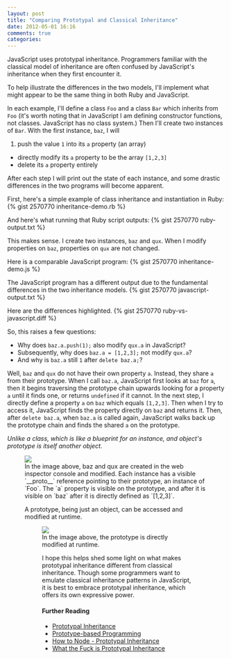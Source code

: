 ```yaml
---
layout: post
title: "Comparing Prototypal and Classical Inheritance"
date: 2012-05-01 16:16
comments: true
categories: 
---
```


JavaScript uses prototypal inheritance. Programmers familiar with the classical model of inheritance are often confused by JavaScript's inheritance when they first encounter it.

To help illustrate the differences in the two models, I'll implement what might appear to be the same thing in both Ruby and JavaScript. 

<!-- more -->

In each example, I'll define a class `Foo` and a class `Bar` which inherits from `Foo` (it's worth noting that in JavaScript I am defining constructor functions, not classes. JavaScript has no class system.) Then I'll create two instances of `Bar`. With the first instance, `baz`, I will

1. push the value `1` into its `a` property (an array)
- directly modify its `a` property to be the array `[1,2,3]`
- delete its `a` property entirely

After each step I will print out the state of each instance, and some drastic differences in the two programs will become apparent.

First, here's a simple example of class inheritance and instantiation in Ruby:
{% gist 2570770 inheritance-demo.rb %}

And here's what running that Ruby script outputs:
{% gist 2570770 ruby-output.txt %}

This makes sense. I create two instances, `baz` and `qux`. When I  modify properties on `baz`, properties on `qux` are not changed.

Here is a comparable JavaScript program:
{% gist 2570770 inheritance-demo.js %}

The JavaScript program has a different output due to the fundamental differences in the two inheritance models.
{% gist 2570770 javascript-output.txt %}

Here are the differences highlighted.
{% gist 2570770 ruby-vs-javascript.diff %}

So, this raises a few questions:

- Why does `baz.a.push(1);` also modify `qux.a` in JavaScript? 
- Subsequently, why does `baz.a = [1,2,3];` not modify `qux.a`? 
- And why is `baz.a` still `1` after `delete baz.a;`?

Well, `baz` and `qux` do not have their own property `a`. Instead, they share `a` from their prototype. When I call `baz.a`, JavaScript first looks at `baz` for `a`, then it begins traversing the prototype chain upwards looking for a property `a` until it finds one, or returns `undefined` if it cannot. In the next step, I directly define a property `a` on `baz` which equals `[1,2,3]`. Then when I try to access it, JavaScript finds the property directly on `baz` and returns it. Then,
after `delete baz.a`, when `baz.a` is called again, JavaScript walks back up the prototype chain and finds the shared `a` on the prototype. 

*Unlike a class, which is like a blueprint for an instance, and object's prototype is itself another object.*

<figure>
<img src="/images/prototypal-console.png" />
<figcaption>
In the image above, baz and qux are created in the web inspector console and modified. Each instance has a visible `__proto__` reference pointing to their prototype, an instance of `Foo`. The `a` property is visible on the prototype, and after it is visible on `baz` after it is directly defined as `[1,2,3]`.
</figcaption>

A prototype, being just an object, can be accessed and modified at runtime. 

<figure>
<img src="/images/prototypal-console-2.png" />
<figcaption>
In the image above, the prototype is directly modified at runtime.
</figcaption>


I hope this helps shed some light on what makes prototypal inheritance different from classical inheritance. Though some programmers want to emulate classical inheritance patterns in JavaScript, it is best to embrace prototypal inheritance, which offers its own expressive power. 

#### Further Reading

- [Prototypal Inheritance](http://javascript.crockford.com/prototypal.html)
- [Prototype-based Programming](http://en.wikipedia.org/wiki/Prototype-based_programming)
- [How to Node - Prototypal Inheritance](http://howtonode.org/prototypical-inheritance)
- [What the Fuck is Prototypal Inheritance](http://oscargodson.com/posts/what-the-fuck-is-prototypal-inheritance.html)

